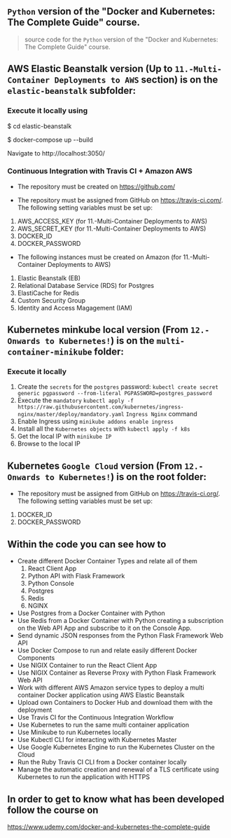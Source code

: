 ## `Python` version of the "Docker and Kubernetes: The Complete Guide" course.

> source code for the `Python`  version of the "Docker and Kubernetes: The Complete Guide" course. 

## AWS Elastic Beanstalk version (Up to `11.-Multi-Container Deployments to AWS` section) is on the `elastic-beanstalk` subfolder:
### Execute it locally using 

$ cd elastic-beanstalk

$ docker-compose up --build

Navigate to http://localhost:3050/

### Continuous Integration with Travis CI + Amazon AWS

- The repository must be created on https://github.com/

- The repository must be assigned from GitHub on https://travis-ci.com/. The following setting variables must be set up:
1) AWS_ACCESS_KEY (for 11.-Multi-Container Deployments to AWS)
2) AWS_SECRET_KEY (for 11.-Multi-Container Deployments to AWS)
3) DOCKER_ID
4) DOCKER_PASSWORD

- The following instances must be created on Amazon (for 11.-Multi-Container Deployments to AWS)
1) Elastic Beanstalk (EB)
2) Relational Database Service (RDS) for Postgres
3) ElastiCache for Redis
4) Custom Security Group
5) Identity and Access Magagement (IAM)

## Kubernetes minkube local version (From `12.-Onwards to Kubernetes!`) is on the `multi-container-minikube` folder:

### Execute it locally 
1. Create the `secrets` for the `postgres` password: `kubectl create secret generic pgpassword --from-literal PGPASSWORD=postgres_password`
2. Execute the `mandatory` `kubectl apply -f https://raw.githubusercontent.com/kubernetes/ingress-nginx/master/deploy/mandatory.yaml` `Ingress Nginx` command
3. Enable Ingress using `minikube addons enable ingress`
4. Install all the `Kubernetes objects` with `kubectl apply -f k8s`
5. Get the local IP with `minikube IP`
6. Browse to the local IP 

## Kubernetes `Google Cloud` version (From `12.-Onwards to Kubernetes!`) is on the root folder:

- The repository must be assigned from GitHub on https://travis-ci.org/. The following setting variables must be set up:
1) DOCKER_ID
2) DOCKER_PASSWORD

## Within the code you can see how to
- Create different Docker Container Types and relate all of them
  1) React Client App
  2) Python API with Flask Framework
  3) Python Console
  4) Postgres
  5) Redis
  6) NGINX
- Use Postgres from a Docker Container with Python
- Use Redis from a Docker Container with Python creating a subscription on the Web API App and subscribe to it on the Console App.
- Send dynamic JSON responses from the Python Flask Framework Web API
- Use Docker Compose to run and relate easily different Docker Components
- Use NIGIX Container to run the React Client App
- Use NIGIX Container as Reverse Proxy with Python Flask Framework Web API
- Work with different AWS Amazon service types to deploy a multi container Docker application using AWS Elastic Beanstalk
- Upload own Containers to Docker Hub and download them with the deployment
- Use Travis CI for the Continuous Integration Workflow
- Use Kubernetes to run the same multi container application
- Use Minikube to run Kubernetes locally
- Use Kubectl CLI for interacting with Kubernetes Master
- Use Google Kubernetes Engine to run the Kubernetes Cluster on the Cloud
- Run the Ruby Travis CI CLI from a Docker container locally
- Manage the automatic creation and renewal of a TLS certificate using Kubernetes to run the application with HTTPS

## In order to get to know what has been developed follow the course on

https://www.udemy.com/docker-and-kubernetes-the-complete-guide